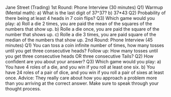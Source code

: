 Jane Street (Trading)
1st Round: Phone Interview (30 minutes)
Q1) Warmup (Mental math): 
a) What is the last digit of 37^37?
b) 37*43
Q2) Probability of there being at least 4 heads in 7 coin flips?
Q3) Which game would you play:
a) Roll a die 2 times, you are paid the mean of the squares of the numbers that show up.
b) Rolle a die once, you are paid the square of the number that shows up. 
c) Rolle a die 3 times, you are paid square of the median of the numbers that show up.
2nd Round: Phone Interview (45 minutes)
Q1) You can toss a coin infinite number of times, how many tosses until you get three consecutive heads?
Follow up: How many tosses until you get three consecutive heads OR three consecutive Tails?
Q2) How confident are you about your answer?
Q3) Which game would you play:
a) You have 4 roles of a die, and you win if you roll at least one six.
b) You have 24 roles of a pair of dice, and you win if you roll a pair of sixes at least once.
Advice: They really care about how you approach a problem more than you arriving at the correct answer. Make sure to speak through your thought process.